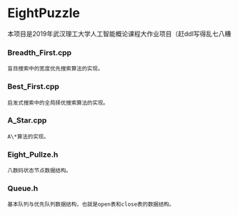 # EightPuzzle
本项目是2019年武汉理工大学人工智能概论课程大作业项目（赶ddl写得乱七八糟

### Breadth_First.cpp 
    盲目搜索中的宽度优先搜索算法的实现。
  
### Best_First.cpp  
    启发式搜索中的全局择优搜索算法的实现。 
  
### A_Star.cpp  
    A\*算法的实现。
  
### Eight_Pullze.h
    八数码状态节点数据结构。
    
### Queue.h
    基本队列与优先队列数据结构，也就是open表和close表的数据结构。
